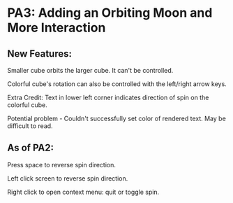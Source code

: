 PA3: Adding an Orbiting Moon and More Interaction
========================================

New Features:
---------------------

Smaller cube orbits the larger cube. It can't be controlled.

Colorful cube's rotation can also be controlled with the left/right arrow keys.

Extra Credit: Text in lower left corner indicates direction of spin on the colorful cube.

Potential problem - Couldn't successfully set color of rendered text. May be difficult to read.


As of PA2:
---------------------

Press space to reverse spin direction.

Left click screen to reverse spin direction.

Right click to open context menu: quit or toggle spin.
